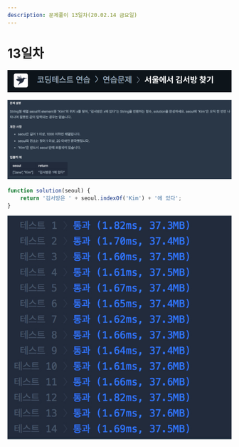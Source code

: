 ```yaml
---
description: 문제풀이 13일차(20.02.14 금요일)
---
```


# 13일차

![](../../.gitbook/assets/image%20%2873%29.png)

![](../../.gitbook/assets/image%20%2836%29.png)

```javascript
function solution(seoul) {
    return '김서방은 ' + seoul.indexOf('Kim') + '에 있다';
}
```

![](../../.gitbook/assets/image%20%2822%29.png)

